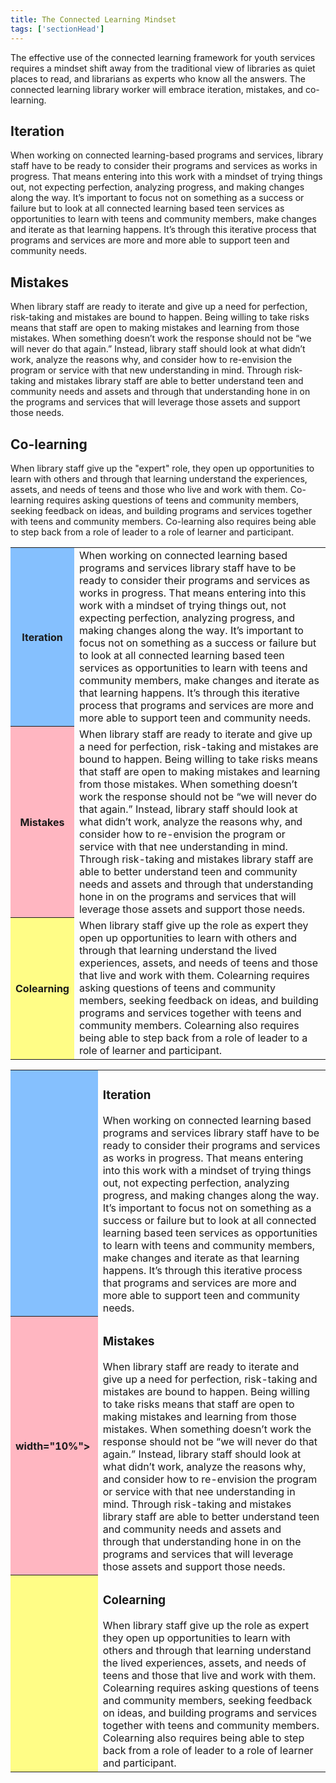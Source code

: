 ```yaml
---
title: The Connected Learning Mindset
tags: ['sectionHead']
---
```


The effective use of the connected learning framework for youth services requires a mindset shift away from the traditional view of libraries as quiet places to read, and librarians as experts who know all the answers. The connected learning library worker will embrace iteration, mistakes, and co-learning. 

## Iteration

When working on connected learning-based programs and services, library staff have to be ready to consider their programs and services as works in progress. That means entering into this work with a mindset of trying things out, not expecting perfection, analyzing progress, and making changes along the way.  It’s important to focus not on something as a success or failure but to look at all connected learning based teen services as opportunities to learn with teens and community members, make changes and iterate as that learning happens. It’s through this iterative process that programs and services are more and more able to support teen and community needs.

## Mistakes

When library staff are ready to iterate and give up a need for perfection, risk-taking and mistakes are bound to happen. Being willing to take risks means that staff are open to making mistakes and learning from those mistakes.  When something doesn’t work the response should not be “we will never do that again.”  Instead, library staff should look at what didn’t work, analyze the reasons why, and consider how to re-envision the program or service with that new understanding in mind. Through risk-taking and mistakes library staff are able to better understand teen and community needs and assets and through that understanding hone in on the programs and services that will leverage those assets and support those needs.  


## Co-learning


When library staff give up the "expert" role, they open up opportunities to learn with others and through that learning understand the experiences, assets, and needs of teens and those who live and work with them.  Co-learning requires asking questions of teens and community members, seeking feedback on ideas, and building programs and services together with teens and community members.  Co-learning also requires being able to step back from a role of leader to a role of learner and participant.



<table class="updatedcolor">
	<tr><th bgcolor="#85c0fe">Iteration</th><td>When working on connected learning based programs and services library staff have to be ready to consider their programs and services as works in progress. That means entering into this work with a mindset of trying things out, not expecting perfection, analyzing progress, and making changes along the way.  It’s important to focus not on something as a success or failure but to look at all connected learning based teen services as opportunities to learn with teens and community members, make changes and iterate as that learning happens. It’s through this iterative process that programs and services are more and more able to support teen and community needs.</td></tr>
	<tr><th bgcolor="lightpink">Mistakes</th><td>When library staff are ready to iterate and give up a need for perfection, risk-taking and mistakes are bound to happen. Being willing to take risks means that staff are open to making mistakes and learning from those mistakes.  When something doesn’t work the response should not be “we will never do that again.”  Instead, library staff should look at what didn’t work, analyze the reasons why, and consider how to re-envision the program or service with that nee understanding in mind. Through risk-taking and mistakes library staff are able to better understand teen and community needs and assets and through that understanding hone in on the programs and services that will leverage those assets and support those needs.  </td></tr>
	<tr><th bgcolor="#fffd86">Colearning</th><td>When library staff give up the role as expert they open up opportunities to learn with others and through that learning understand the lived experiences, assets, and needs of teens and those that live and work with them.  Colearning requires asking questions of teens and community members, seeking feedback on ideas, and building programs and services together with teens and community members.  Colearning also requires being able to step back from a role of leader to a role of learner and participant.</td></tr>
</table>



<table class="updatedcolor">
	<tr><td bgcolor="#85c0fe" width="10%">&nbsp;</th><td><h3>Iteration</h3>When working on connected learning based programs and services library staff have to be ready to consider their programs and services as works in progress. That means entering into this work with a mindset of trying things out, not expecting perfection, analyzing progress, and making changes along the way.  It’s important to focus not on something as a success or failure but to look at all connected learning based teen services as opportunities to learn with teens and community members, make changes and iterate as that learning happens. It’s through this iterative process that programs and services are more and more able to support teen and community needs.</td></tr>
	<tr><th bgcolor="lightpink"> width="10%">&nbsp;</th><td><h3>Mistakes</h3>When library staff are ready to iterate and give up a need for perfection, risk-taking and mistakes are bound to happen. Being willing to take risks means that staff are open to making mistakes and learning from those mistakes.  When something doesn’t work the response should not be “we will never do that again.”  Instead, library staff should look at what didn’t work, analyze the reasons why, and consider how to re-envision the program or service with that nee understanding in mind. Through risk-taking and mistakes library staff are able to better understand teen and community needs and assets and through that understanding hone in on the programs and services that will leverage those assets and support those needs.  </td></tr>
	<tr><th bgcolor="#fffd86" width="10%">&nbsp;</th><td><h3>Colearning</H3>When library staff give up the role as expert they open up opportunities to learn with others and through that learning understand the lived experiences, assets, and needs of teens and those that live and work with them.  Colearning requires asking questions of teens and community members, seeking feedback on ideas, and building programs and services together with teens and community members.  Colearning also requires being able to step back from a role of leader to a role of learner and participant.</td></tr>
</table>
